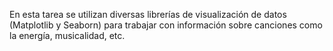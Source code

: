 En esta tarea se utilizan diversas librerías de visualización de datos (Matplotlib y Seaborn) para trabajar con información sobre canciones como la energía, musicalidad, etc.

